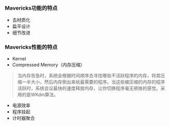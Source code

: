 ### Mavericks功能的特点
*  去材质化
*  扁平设计
*  细节改进
###  Mavericks性能的特点
*  Kernel
*  Compressed Memory（内存压缩）

>当内存告急时，系统会根据时间顺序去寻找哪些不活跃程序的内存，将其压缩一半大小，然后内存倒出来给最需要的程序。当这些被压缩的内存的程序活跃时，系统会议最快的速度释放内存，让你切换程序毫无顿挫的感觉。采用的是WKdm算法。  

*  电源效率
*  程序挂起
*  计时器聚合
